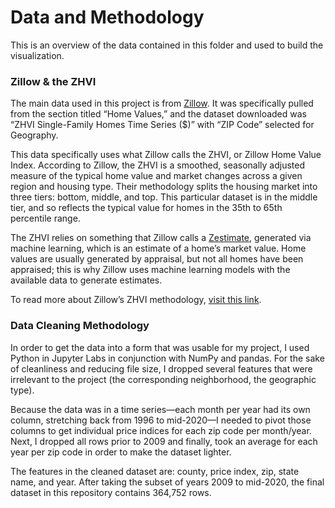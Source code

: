 # Data and Methodology

This is an overview of the data contained in this folder and used to build the visualization.

### Zillow & the ZHVI

The main data used in this project is from [Zillow](https://www.zillow.com/research/data/). It was specifically pulled from the section titled “Home Values,” and the dataset downloaded was “ZHVI Single-Family Homes Time Series ($)” with “ZIP Code” selected for Geography.

This data specifically uses what Zillow calls the ZHVI, or Zillow Home Value Index. According to Zillow, the ZHVI is a smoothed, seasonally adjusted measure of the typical home value and market changes across a given region and housing type. Their methodology splits the housing market into three tiers: bottom, middle, and top. This particular dataset is in the middle tier, and so reflects the typical value for homes in the 35th to 65th percentile range.

The ZHVI relies on something that Zillow calls a [Zestimate](https://www.zillow.com/zestimate/), generated via machine learning, which is an estimate of a home’s market value. Home values are usually generated by appraisal, but not all homes have been appraised; this is why Zillow uses machine learning models with the available data to generate estimates.

To read more about Zillow’s ZHVI methodology, [visit this link](https://www.zillow.com/research/zhvi-methodology-2019-deep-26226/).

### Data Cleaning Methodology

In order to get the data into a form that was usable for my project, I used Python in Jupyter Labs in conjunction with NumPy and pandas. For the sake of cleanliness and reducing file size, I dropped several features that were irrelevant to the project (the corresponding neighborhood, the geographic type).

Because the data was in a time series—each month per year had its own column, stretching back from 1996 to mid-2020—I needed to pivot those columns to get individual price indices for each zip code per month/year. Next, I dropped all rows prior to 2009 and finally, took an average for each year per zip code in order to make the dataset lighter.

The features in the cleaned dataset are: county, price index, zip, state name, and year. After taking the subset of years 2009 to mid-2020, the final dataset in this repository contains 364,752 rows.
